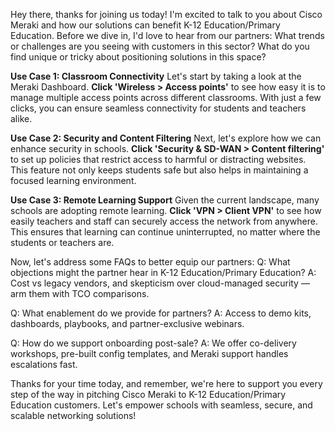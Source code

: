 Hey there, thanks for joining us today! I'm excited to talk to you about Cisco Meraki and how our solutions can benefit K-12 Education/Primary Education. Before we dive in, I'd love to hear from our partners: What trends or challenges are you seeing with customers in this sector? What do you find unique or tricky about positioning solutions in this space?

**Use Case 1: Classroom Connectivity**
Let's start by taking a look at the Meraki Dashboard. **Click 'Wireless > Access points'** to see how easy it is to manage multiple access points across different classrooms. With just a few clicks, you can ensure seamless connectivity for students and teachers alike.

**Use Case 2: Security and Content Filtering**
Next, let's explore how we can enhance security in schools. **Click 'Security & SD-WAN > Content filtering'** to set up policies that restrict access to harmful or distracting websites. This feature not only keeps students safe but also helps in maintaining a focused learning environment.

**Use Case 3: Remote Learning Support**
Given the current landscape, many schools are adopting remote learning. **Click 'VPN > Client VPN'** to see how easily teachers and staff can securely access the network from anywhere. This ensures that learning can continue uninterrupted, no matter where the students or teachers are.

Now, let's address some FAQs to better equip our partners:
Q: What objections might the partner hear in K-12 Education/Primary Education?
A: Cost vs legacy vendors, and skepticism over cloud-managed security — arm them with TCO comparisons.

Q: What enablement do we provide for partners?
A: Access to demo kits, dashboards, playbooks, and partner-exclusive webinars.

Q: How do we support onboarding post-sale?
A: We offer co-delivery workshops, pre-built config templates, and Meraki support handles escalations fast.

Thanks for your time today, and remember, we're here to support you every step of the way in pitching Cisco Meraki to K-12 Education/Primary Education customers. Let's empower schools with seamless, secure, and scalable networking solutions!